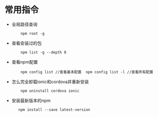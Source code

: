 # 常用指令

* 全局路径查询

    ```
        npm root -g
    ```

* 查看安装过的包

    ```
        npm list -g --depth 0
    ```
* 查看npm配置

    ```
        npm config list //查看基本配置  npm config list -l //查看所有配置
    ```    

* 怎么完全卸载ionic和cordova并重新安装
    ```
        npm uninstall cordova ionic
    ```

* 安装最新版本的npm
    ```
       npm install --save latest-version
    ```